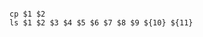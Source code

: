 <!-- usedin: [ _includes/_inlines/AddOns/common/add-ins-jobs/add-ins-jobs_notation.md] -->

```

cp $1 $2
ls $1 $2 $3 $4 $5 $6 $7 $8 $9 ${10} ${11}

```

